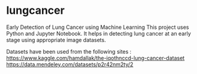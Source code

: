 # lungcancer
Early Detection of Lung Cancer using Machine Learning
This project uses Python and Jupyter Notebook. It helps in detecting lung cancer at an early stage using appropriate image datasets.

Datasets have been used from the following sites : 
https://www.kaggle.com/hamdallak/the-iqothnccd-lung-cancer-dataset
https://data.mendeley.com/datasets/p2r42nm2ty/2
